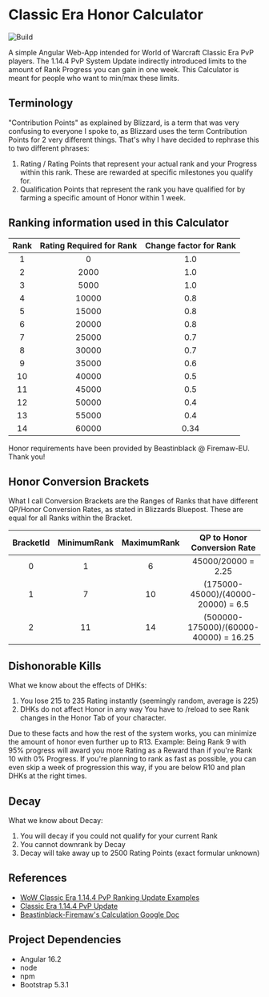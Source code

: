 # Classic Era Honor Calculator
![Build](https://github.com/soFFe/ClassicEraHonorCalculator/actions/workflows/angular-gh-pages.yml/badge.svg)

A simple Angular Web-App intended for World of Warcraft Classic Era PvP players.
The 1.14.4 PvP System Update indirectly introduced limits to the amount of Rank Progress you can gain in one week.
This Calculator is meant for people who want to min/max these limits.

## Terminology
"Contribution Points" as explained by Blizzard, is a term that was very confusing to everyone I spoke to, as Blizzard uses the term Contribution Points for 2 very different things.
That's why I have decided to rephrase this to two different phrases:
1. Rating / Rating Points that represent your actual rank and your Progress within this rank. These are rewarded at specific milestones you qualify for.
2. Qualification Points that represent the rank you have qualified for by farming a specific amount of Honor within 1 week.

## Ranking information used in this Calculator
| Rank | Rating Required for Rank | Change factor for Rank |
|:----:|:------------------------:|:----------------------:|
| 1    | 0                        | 1.0                    |
| 2    | 2000                     | 1.0                    |
| 3    | 5000                     | 1.0                    |
| 4    | 10000                    | 0.8                    |
| 5    | 15000                    | 0.8                    |
| 6    | 20000                    | 0.8                    |
| 7    | 25000                    | 0.7                    |
| 8    | 30000                    | 0.7                    |
| 9    | 35000                    | 0.6                    |
| 10   | 40000                    | 0.5                    |
| 11   | 45000                    | 0.5                    |
| 12   | 50000                    | 0.4                    |
| 13   | 55000                    | 0.4                    |
| 14   | 60000                    | 0.34                   |

Honor requirements have been provided by Beastinblack @ Firemaw-EU. Thank you!

## Honor Conversion Brackets
What I call Conversion Brackets are the Ranges of Ranks that have different QP/Honor Conversion Rates, as stated in Blizzards Bluepost.
These are equal for all Ranks within the Bracket.

| BracketId | MinimumRank | MaximumRank | QP to Honor Conversion Rate |
|:---------:|:-----------:|:-----------:|:-------------------------------------:|
| 0         | 1           | 6           | 45000/20000 = 2.25                    |
| 1         | 7           | 10          | (175000-45000)/(40000-20000) = 6.5    |
| 2         | 11          | 14          | (500000-175000)/(60000-40000) = 16.25 |

## Dishonorable Kills
What we know about the effects of DHKs:
1. You lose 215 to 235 Rating instantly (seemingly random, average is 225)
2. DHKs do not affect Honor in any way
You have to /reload to see Rank changes in the Honor Tab of your character.

Due to these facts and how the rest of the system works, you can minimize the amount of honor even further up to R13.
Example: Being Rank 9 with 95% progress will award you more Rating as a Reward than if you're Rank 10 with 0% Progress.
If you're planning to rank as fast as possible, you can even skip a week of progression this way, if you are below R10 and plan DHKs at the right times.

## Decay
What we know about Decay:
1. You will decay if you could not qualify for your current Rank
2. You cannot downrank by Decay
3. Decay will take away up to 2500 Rating Points (exact formular unknown)

## References
- [WoW Classic Era 1.14.4 PvP Ranking Update Examples](https://eu.forums.blizzard.com/en/wow/t/wow-classic-era-1144-pvp-ranking-update-examples/463646)
- [Classic Era 1.14.4 PvP Update](https://eu.forums.blizzard.com/en/wow/t/classic-era-1144-pvp-update/457615)
- [Beastinblack-Firemaw's Calculation Google Doc](https://docs.google.com/spreadsheets/d/1vX1eXeDflKf7mC1PHm_5OhSKv6LjjjZEe3DzWHqyCKM/copy)

## Project Dependencies
- Angular 16.2
- node
- npm
- Bootstrap 5.3.1
